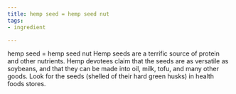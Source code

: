 ```yaml
---
title: hemp seed = hemp seed nut
tags:
- ingredient

---
```

hemp seed = hemp seed nut Hemp seeds are a terrific source of protein and other nutrients. Hemp devotees claim that the seeds are as versatile as soybeans, and that they can be made into oil, milk, tofu, and many other goods. Look for the seeds (shelled of their hard green husks) in health foods stores.
